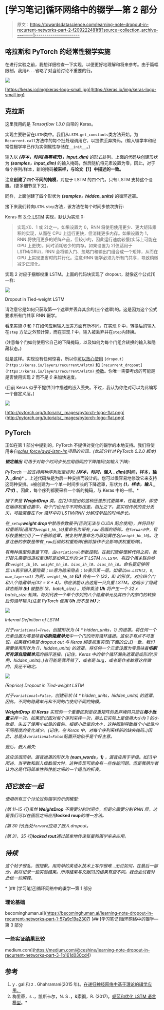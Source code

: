 # [学习笔记]循环网络中的辍学—第 2 部分

> 原文：<https://towardsdatascience.com/learning-note-dropout-in-recurrent-networks-part-2-f209222481f8?source=collection_archive---------1----------------------->

## 喀拉斯和 PyTorch 的经常性辍学实施

在进行实验之前，我想详细检查一下实现，以便更好地理解和将来参考。由于篇幅限制，我用`#...`省略了对当前讨论不重要的行。

![](img/e8faf81912e7badd74c8eaa2936b37ba.png)

[https://keras.io/img/keras-logo-small.jpg](https://keras.io/img/keras-logo-small.jpg)

## 克拉斯

这里我用的是 *Tensorflow 1.3.0* 自带的 Keras。

实现主要驻留在`LSTM`类中。我们从`LSTM.get_constants`类方法开始。为`Recurrent.call`方法中的每个批处理调用它，以提供丢弃掩码。(输入辍学率和经常性辍学率已作为实例属性存储在`__init__`。)

输入以 ***(样本，时间(用零填充)，input_dim)*** 的形式排列。上面的代码块创建形状为 ***(samples，input_dim)*** 的输入掩码，然后随机将元素设置为零。因此，对于每个序列/样本，新的掩码**被采样，与论文【1】中描述的一致。**

注意**创建了四个不同的掩模**，对应于 LSTM 的四个门。只有 LSTM 支持这个设置。(更多细节见下文)。

同样，上面创建了四个形状为 ***(samples，hidden_units)*** 的循环遮罩。

接下来我们转向`LSTM.step`方法，该方法在每个时间步依次执行:

Keras 有 [3 个 LSTM](https://github.com/tensorflow/tensorflow/blob/v1.3.0/tensorflow/contrib/keras/python/keras/layers/recurrent.py#L140) 实现，默认为实现 0:

> 实现:{0、1 或 2}之一。如果设置为 0，RNN 将使用使用更少、更大矩阵乘积的实现，从而在 CPU 上运行更快，但消耗更多内存。如果设置为 1，RNN 将使用更多的矩阵产品，但较小的，因此运行速度较慢(实际上可能在 GPU 上更快)，同时消耗较少的内存。如果设置为 2(仅适用于 LSTM/GRU)，RNN 会将输入门、忽略门和输出门组合成一个矩阵，从而在 GPU 上实现更省时的并行化。注意:RNN 辍学必须为所有门共享，导致稍微减少正规化。

实现 2 对应于捆绑权重 LSTM。上面的代码块实现了 dropout，就像这个公式[1]一样:

![](img/38e4fd20be584fce9b8987d77ccd1851.png)

Dropout in Tied-weight LSTM

请注意它是如何只获取第一个遮罩并丢弃其余的(三个遮罩)的。这是因为这个公式要求所有门共享 RNN 辍学。

看来实施 *0* 和 *1* 在如何应用输入压差方面有所不同。在实现 *0* 中，转换后的输入在`step` 方法之外预计算，而在实现 *1* 中，输入被丢弃并在`step`内转换。

(注意每个门如何使用它自己的下降掩码，以及如何为每个门组合转换的输入和隐藏状态。)

就是这样。实现没有任何惊喜，所以你[可以放心使用](https://keras.io/layers/recurrent/#lstm) `[dropout](https://keras.io/layers/recurrent/#lstm)` [和](https://keras.io/layers/recurrent/#lstm) `[recurrent_dropout](https://keras.io/layers/recurrent/#lstm)` [参数](https://keras.io/layers/recurrent/#lstm)。你唯一需要考虑的可能是是否使用实现 *2* 而不是 *0* 来加快速度。

(目前 Keras 似乎不提供[1]中描述的嵌入丢失。不过，我认为你绝对可以为此编写一个自定义层。)

![](img/4f5966531b196e58bff151d201019794.png)

[http://pytorch.org/tutorials/_images/pytorch-logo-flat.png](http://pytorch.org/tutorials/_images/pytorch-logo-flat.png)

## PyTorch

正如在第 1 部分中提到的，PyTorch 不提供对变化的辍学的本地支持。我们将使用来自[*sales force/awd-lstm-lm*](https://github.com/salesforce/awd-lstm-lm/)*项目的实现。(此部分针对 PyTorch 0.2.0 版本)*

****锁定输出*** 可用于对每个时间步长应用相同的下降掩码(如输入下降):*

*PyTorch 一般支持两种序列张量排列: ***(样本，时间，输入 _ dim)******(时间，样本，输入 _dim)*** 。上述代码块是为后一种安排而设计的。您可以很容易地修改它来支持这两种安排。`m`被创建为一个单一时间步长的下降遮罩，形状为 ***(1，样本，输入 _ 尺寸)*** 。因此，每个序列都要采样一个新的掩码，与 Keras 中的一样。*

*接下来是 ***WeightDrop*** 类。在[2]中提出的这种压差形式更简单，性能更好，即使在捆绑权重设置中，每个门也允许不同的压差。相比之下，要实现传统的变分丢失，可能需要在 For 循环中将 LSTM/RNN 分解成单独的时间步长。*

*在`_setup`***weight drop***中禁用参数展平(否则无法与 CUDA 配合使用)，并将目标权重矩阵(通常为`weight_hh_l0`)重命名为带有`_raw` 后缀的矩阵。在`forward`中，目标权重被应用了一个删除遮罩，被复制并重命名为原始属性名(`weight_hh_l0`)。注意注册的参数是带有`_raw`后缀的权重矩阵(删除操作不会影响该权重矩阵)。*

*有两种类型的重量下降，由`variational`参数控制。在我们能够理解代码之前，我们首先需要知道权重矩阵是如何工作的:对于 LSTM `nn.LSTM`，有四个相关联的参数:`weight_ih_l0`、`weight_hh_l0`、`bias_ih_l0`、`bias_hh_l0`。命名要足够明显:`ih`表示输入要隐藏；`hh`意为隐来隐去；`l0`表示第一层。如果以`nn.LSTM(2, 8, num_layers=1)` 为例，`weight_hh_l0` **(U)** 会有一个 *(32，8)* 的形状，对应四个门和八个隐藏单元(32 = 8 * 4)。你应该能认出这是一只负重 LSTM。这暗示了隐藏状态矩阵 **(h)** 被整形 *(8，batch_size)* 。矩阵乘法 **Uh** 将产生一个 *32 x batch_size* 矩阵。每列代表一个单个序列的八个隐藏单元及其四个内部门的转换后的循环输入(注意 PyTorch 使用 **Uh** 而不是 **hU** ):*

*![](img/ee2b8db06bdf762793efd2bc7c179e85.png)*

*Internal Definition of LSTM*

*对于`variational=True`，创建形状为 *(4 * hidden_units，1)* 的遮罩。将任何一个元素设置为零意味着**切断隐藏单元**中一个门的所有循环连接。*这似乎有点不可思议。*如果我们希望 dropout out 与 Keras 绑定权重实现(下面的公式)一致，我们需要使用形状为 *(1，hidden_units)* 的遮罩。将任何一个元素设置为零意味着**切断所有源自隐藏单元**的循环连接。(记住，Keras 中的单个循环漏失遮罩是成形的*(示例，hidden_units)。*)有可能是我弄错了，或者是 bug，或者是作者故意这样做的。我还不确定。*

*![](img/38e4fd20be584fce9b8987d77ccd1851.png)*

*(Reprise) Dropout in Tied-weight LSTM*

*对于`variational=False`，创建形状 *(4 * hidden_units，hidden_units)* 的遮罩。因此，不同的隐藏单元和不同的门使用不同的掩模。*

****WeightDrop*** 和 ***Keras*** 实现的一个重要区别是权重矩阵的丢弃掩码只能在**每小批量**采样一次。如果您试图对每个序列采样一次，那么它实际上是使用大小为 1 的小批量，失去了使用小批量的目的。根据小批量的大小，这种限制导致每个小批量内不同程度的变化减少。(记住，在 Keras 中，对每个序列采样新的缺失掩码。)因此，总是从`variational=False`配置开始似乎是个好主意。*

*最后，嵌入漏失:*

*这应该很简单。漏音遮罩的形状为 ***(num_words，1)*** ，漏音应用于字级。如[1]中所述，当字数和嵌入维数很大时，这种实现可能会有一些性能问题。但是我猜作者认为这是代码简单性和性能之间的一个适当的折衷。*

## *把它放在一起*

*使用所有三个讨论过的辍学的示例模型:*

*(第 11–15 行)虽然 ***WeightDrop*** 不需要分割时间步，但是它需要分割 RNN 层。这是我们可以在图层之间应用***locked roup***的唯一方法。*

*(第 30 行)此处`forward`应用了嵌入 dropout。*

*(第 31，35 行)***locked rout***通过简单地传递张量和辍学率来应用。*

## *待续*

*这个帖子很乱，很抱歉。用简单的英语从技术上写作很难…无论如何，在最后一部分，我将记录一些实验结果。所得结果与文献[1]的结果有些不同。我也会试着对此做一些解释。*

*[](https://becominghuman.ai/learning-note-dropout-in-recurrent-networks-part-1-57a9c19a2307) [## [学习笔记]循环网络中的辍学—第 1 部分

### 理论基础

becominghuman.ai](https://becominghuman.ai/learning-note-dropout-in-recurrent-networks-part-1-57a9c19a2307) [](https://medium.com/@ceshine/learning-note-dropout-in-recurrent-networks-part-3-1b161d030cd4) [## [学习笔记]循环网络中的辍学—第 3 部分

### 一些实证结果比较

medium.com](https://medium.com/@ceshine/learning-note-dropout-in-recurrent-networks-part-3-1b161d030cd4) 

## 参考

1.  y . gal 和 z . Ghahramani(2015 年)。[在递归神经网络中基于理论的辍学应用。](http://arxiv.org/abs/1512.05287)
2.  梅里蒂，s .，凯斯卡尔，N. S .，&索彻，R. (2017)。[规范和优化 LSTM 语言模型](http://arxiv.org/abs/1708.02182)。*